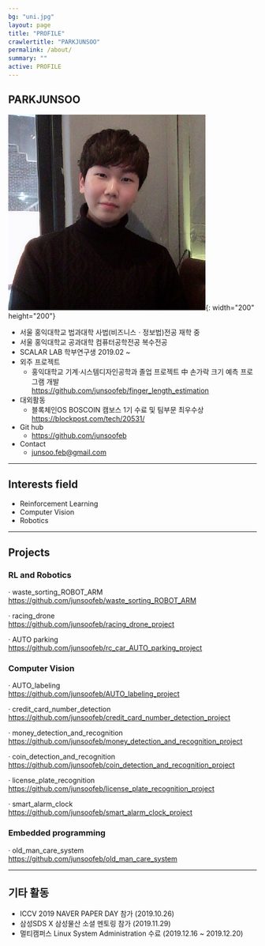 ```yaml
---
bg: "uni.jpg"
layout: page
title: "PROFILE"
crawlertitle: "PARKJUNSOO"
permalink: /about/
summary: ""
active: PROFILE
---
```


## PARKJUNSOO

![me](https://github.com/junsoofeb/junsoofeb.github.io/raw/master/assets/images/me.png){: width="200" height="200"}

  * 서울 홍익대학교 법과대학 사법(비즈니스ㆍ정보법)전공 재학 중  
  * 서울 홍익대학교 공과대학 컴퓨터공학전공 복수전공   
  * SCALAR LAB 학부연구생 2019.02 ~  
  * 외주 프로젝트
    + 홍익대학교 기계·시스템디자인공학과 졸업 프로젝트 中 손가락 크기 예측 프로그램 개발  
      <https://github.com/junsoofeb/finger_length_estimation>  
  * 대외활동
    + 블록체인OS BOSCOIN 캠보스 1기 수료 및 팀부문 최우수상   
      <https://blockpost.com/tech/20531/>   
  * Git hub  
    + <https://github.com/junsoofeb>   
  * Contact  
    + junsoo.feb@gmail.com
  
***
  
## Interests field

  * Reinforcement Learning 
  * Computer Vision
  * Robotics  
  
***
## Projects


### RL and Robotics
  · waste_sorting_ROBOT_ARM  
  <https://github.com/junsoofeb/waste_sorting_ROBOT_ARM>   
  
  · racing_drone   
 <https://github.com/junsoofeb/racing_drone_project>  
    
  · AUTO parking  
  <https://github.com/junsoofeb/rc_car_AUTO_parking_project>  
     
### Computer Vision
  · AUTO_labeling   
  <https://github.com/junsoofeb/AUTO_labeling_project>  
      
  · credit_card_number_detection   
  <https://github.com/junsoofeb/credit_card_number_detection_project>
    
  · money_detection_and_recognition   
  <https://github.com/junsoofeb/money_detection_and_recognition_project>
    
  · coin_detection_and_recognition   
  <https://github.com/junsoofeb/coin_detection_and_recognition_project>
    
  · license_plate_recognition  
  <https://github.com/junsoofeb/license_plate_recognition_project>
    
  · smart_alarm_clock   
  <https://github.com/junsoofeb/smart_alarm_clock_project>
    
  
### Embedded programming
  · old_man_care_system  
  <https://github.com/junsoofeb/old_man_care_system>
    
  
  
***

## 기타 활동

  * ICCV 2019 NAVER PAPER DAY 참가 (2019.10.26)  
  * 삼성SDS X 삼성물산 소셜 멘토링 참가 (2019.11.29)  
  * 멀티캠퍼스 Linux System Administration 수료 (2019.12.16 ~ 2019.12.20)  


